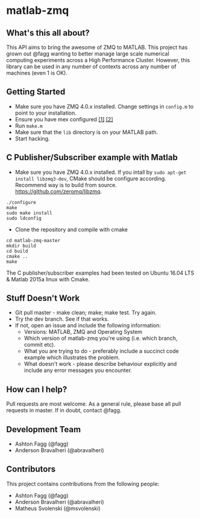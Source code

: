 matlab-zmq
==========

What's this all about?
----------------------

This API aims to bring the awesome of ZMQ to MATLAB. This project has grown out @fagg wanting to
better manage large scale numerical computing experiments across a High Performance Cluster. However,
this library can be used in any number of contexts across any number of machines (even 1 is OK).


Getting Started
---------------
+ Make sure you have ZMQ 4.0.x installed. Change settings in `config.m` to point to your installation.
+ Ensure you have mex configured [[1]](http://www.mathworks.com/help/matlab/matlab_external/what-you-need-to-build-mex-files.html) [[2]](http://www.mathworks.com/support/compilers/R2014b/index.html)
+ Run `make.m`
+ Make sure that the `lib` directory is on your MATLAB path.
+ Start hacking.



C Publisher/Subscriber example with Matlab 
------------------------------------------
+ Make sure you have ZMQ 4.0.x installed. If you intall by ``` sudo apt-get install libzmq3-dev ```, CMake should be configure according. Recommend way is to build from source. https://github.com/zeromq/libzmq. 

```
./configure
make
sudo make install
sudo ldconfig

```

+ Clone the repository and compile with cmake 

```
cd matlab-zmq-master
mkdir build
cd build
cmake ..   
make
```

The C publisher/subscriber examples had been tested on Ubuntu 16.04 LTS & Matlab 2015a linux with Cmake.


Stuff Doesn't Work
------------------

- Git pull master - make clean; make; make test. Try again.
- Try the dev branch. See if that works.
- If not, open an issue and include the following information:
  - Versions: MATLAB, ZMQ and Operating System
  - Which version of matlab-zmq you're using (i.e. which branch, commit etc).
  - What you are trying to do - preferably include a succinct code example which illustrates the problem.
  - What doesn't work - please describe behaviour explicitly and include any error messages you encounter.

How can I help?
-----------

Pull requests are most welcome. As a general rule, please base all pull requests in master. If in doubt, contact @fagg.

Development Team
-----------------------

- Ashton Fagg (@fagg)
- Anderson Bravalheri (@abravalheri)

Contributors
------------

This project contains contributions from the following people: 

- Ashton Fagg (@fagg)
- Anderson Bravalheri (@abravalheri)
- Matheus Svolenski (@msvolenski)

